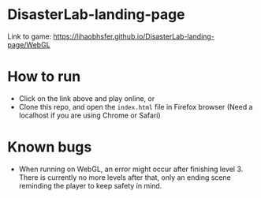 # DisasterLab-landing-page

Link to game: https://lihaobhsfer.github.io/DisasterLab-landing-page/WebGL


# How to run
- Click on the link above and play online, or 
- Clone this repo, and open the `index.html` file in Firefox browser (Need a localhost if you are using Chrome or Safari)


# Known bugs
- When running on WebGL, an error might occur after finishing level 3. There is currently no more levels after that, only an ending scene reminding the player to keep safety in mind.
